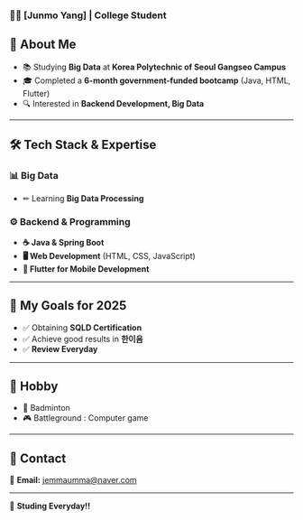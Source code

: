### 👨‍🏫  [Junmo Yang] | College Student  

## 🚀 About Me  
- 📚 Studying **Big Data** at **Korea Polytechnic of Seoul Gangseo Campus**  
- 🎓 Completed a **6-month government-funded bootcamp** (Java, HTML, Flutter)  
- 🔍 Interested in **Backend Development, Big Data**

---

## 🛠 Tech Stack & Expertise    

### 📊 Big Data  
- ✏ Learning **Big Data Processing**   

### ⚙️ Backend & Programming  
- **☕ Java & Spring Boot**  
- **🖥 Web Development** (HTML, CSS, JavaScript)  
- **📱 Flutter for Mobile Development**     

---

## 🌟 My Goals for 2025

- ✅ Obtaining **SQLD Certification**
- ✅ Achieve good results in **한이음**
- ✅ **Review Everyday**

---

## 🏡 Hobby

- 🏸 Badminton
- 🎮 Battleground : Computer game

---

## 📧 Contact

📩 **Email:** [jemmaumma@naver.com](mailto:jemmaumma@naver.com)    

---

🚀 **Studing Everyday!!**
